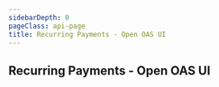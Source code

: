 ```yaml
---
sidebarDepth: 0
pageClass: api-page
title: Recurring Payments - Open OAS UI
---
```


## Recurring Payments - Open OAS UI

<SwaggerComponent :url="'/swagger-files/mobile-money-api-specification-1.2.0-recurring-payments.yaml'"/>